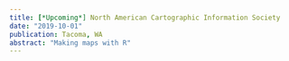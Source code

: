 ```yaml
---
title: [*Upcoming*] North American Cartographic Information Society
date: "2019-10-01"
publication: Tacoma, WA
abstract: "Making maps with R"
---
```

